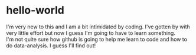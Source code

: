 # hello-world
I'm very new to this and I am a bit intimidated by coding.  I've gotten by with very little effort but now I guess I'm going to have to learn something.  
I'm not quite sure how github is going to help me learn to code and how to do data-analysis.  I guess I'll find out!
